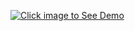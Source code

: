 [![Click image to See Demo](https://images.pexels.com/photos/825661/pexels-photo-825661.jpeg)](https://youtu.be/S2Z0-Ru8nlo)
